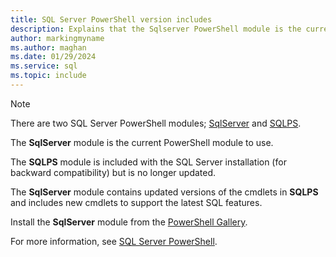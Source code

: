 ```yaml
---
title: SQL Server PowerShell version includes
description: Explains that the Sqlserver PowerShell module is the current SQL Server PowerShell command set.
author: markingmyname
ms.author: maghan
ms.date: 01/29/2024
ms.service: sql
ms.topic: include
---
```


> [!NOTE]
> There are two SQL Server PowerShell modules; [SqlServer](/powershell/module/sqlserver) and [SQLPS](/powershell/module/sqlps).
>
> The **SqlServer** module is the current PowerShell module to use.
>
> The **SQLPS** module is included with the SQL Server installation (for backward compatibility) but is no longer updated.
>
> The **SqlServer** module contains updated versions of the cmdlets in **SQLPS** and includes new cmdlets to support the latest SQL features.
>
> Install the **SqlServer** module from the [PowerShell Gallery](https://www.powershellgallery.com/packages/SqlServer).
>
> For more information, see [SQL Server PowerShell](../powershell/sql-server-powershell.md).
